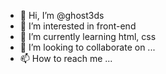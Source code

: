 - 👋 Hi, I’m @ghost3ds
- 👀 I’m interested in front-end
- 🌱 I’m currently learning html, css
- 💞️ I’m looking to collaborate on ...
- 📫 How to reach me ...

<!---
ghost3ds/ghost3ds is a ✨ special ✨ repository because its `README.md` (this file) appears on your GitHub profile.
You can click the Preview link to take a look at your changes.
--->
